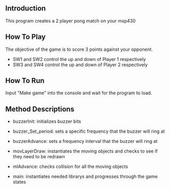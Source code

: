 ## Introduction

This program creates a 2 player pong match on your msp430

## How To Play

The objective of the game is to score 3 points against your opponent.
- SW1 and SW2 control the up and down of Player 1 respectively
- SW3 and SW4 control the up and down of Player 2 respectively

## How To Run

Input "Make game" into the console and wait for the program to load.

## Method Descriptions

- buzzerInit: initializes buzzer bits

- buzzer_Set_period: sets a specific frequency that the buzzer will ring at

- buzzerAdvance: sets a frequency interval that the buzzer will ring at

- movLayerDraw: instantiates the moving objects and checks to see if they need to be redrawn

- mlAdvance: checks collision for all the moving objects

- main: instantiates needed librarys and progresses through the game states
